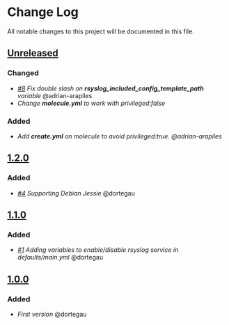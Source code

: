 # Change Log
All notable changes to this project will be documented in this file.

## [Unreleased](https://github.com/idealista/rsyslog_role/tree/develop)
### Changed
- *[#8](https://github.com/idealista/rsyslog_role/issues/8) Fix double slash on **rsyslog_included_config_template_path** variable* @adrian-arapiles
- *Change **molecule.yml** to work with privileged:false*
### Added
- *Add **create.yml** on molecule to avoid privileged:true. @adrian-arapiles*

## [1.2.0](https://github.com/idealista/rsyslog_role/tree/1.2.0)
### Added
- *[#4](https://github.com/idealista/rsyslog_role/issues/4) Supporting Debian Jessie* @dortegau

## [1.1.0](https://github.com/idealista/rsyslog_role/tree/1.1.0)
### Added
- *[#1](https://github.com/idealista/rsyslog_role/issues/1) Adding variables to enable/disable rsyslog service in defaults/main.yml* @dortegau

## [1.0.0](https://github.com/idealista/rsyslog_role/tree/1.0.0)
### Added
- *First version* @dortegau

